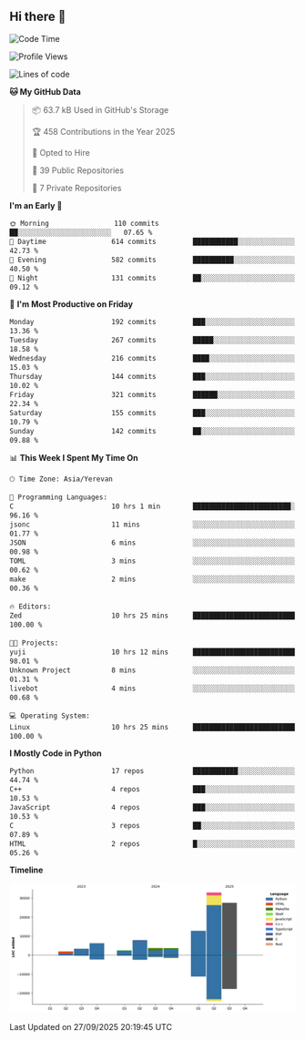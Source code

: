 ## Hi there 👋

<!--START_SECTION:waka-->
![Code Time](http://img.shields.io/badge/Code%20Time-1%2C400%20hrs%205%20mins-blue)

![Profile Views](http://img.shields.io/badge/Profile%20Views-0-blue)

![Lines of code](https://img.shields.io/badge/From%20Hello%20World%20I%27ve%20Written-102.7%20thousand%20lines%20of%20code-blue)

**🐱 My GitHub Data** 

> 📦 63.7 kB Used in GitHub's Storage 
 > 
> 🏆 458 Contributions in the Year 2025
 > 
> 💼 Opted to Hire
 > 
> 📜 39 Public Repositories 
 > 
> 🔑 7 Private Repositories 
 > 
**I'm an Early 🐤** 

```text
🌞 Morning                110 commits         ██░░░░░░░░░░░░░░░░░░░░░░░   07.65 % 
🌆 Daytime                614 commits         ███████████░░░░░░░░░░░░░░   42.73 % 
🌃 Evening                582 commits         ██████████░░░░░░░░░░░░░░░   40.50 % 
🌙 Night                  131 commits         ██░░░░░░░░░░░░░░░░░░░░░░░   09.12 % 
```
📅 **I'm Most Productive on Friday** 

```text
Monday                   192 commits         ███░░░░░░░░░░░░░░░░░░░░░░   13.36 % 
Tuesday                  267 commits         █████░░░░░░░░░░░░░░░░░░░░   18.58 % 
Wednesday                216 commits         ████░░░░░░░░░░░░░░░░░░░░░   15.03 % 
Thursday                 144 commits         ███░░░░░░░░░░░░░░░░░░░░░░   10.02 % 
Friday                   321 commits         ██████░░░░░░░░░░░░░░░░░░░   22.34 % 
Saturday                 155 commits         ███░░░░░░░░░░░░░░░░░░░░░░   10.79 % 
Sunday                   142 commits         ██░░░░░░░░░░░░░░░░░░░░░░░   09.88 % 
```


📊 **This Week I Spent My Time On** 

```text
🕑︎ Time Zone: Asia/Yerevan

💬 Programming Languages: 
C                        10 hrs 1 min        ████████████████████████░   96.16 % 
jsonc                    11 mins             ░░░░░░░░░░░░░░░░░░░░░░░░░   01.77 % 
JSON                     6 mins              ░░░░░░░░░░░░░░░░░░░░░░░░░   00.98 % 
TOML                     3 mins              ░░░░░░░░░░░░░░░░░░░░░░░░░   00.62 % 
make                     2 mins              ░░░░░░░░░░░░░░░░░░░░░░░░░   00.36 % 

🔥 Editors: 
Zed                      10 hrs 25 mins      █████████████████████████   100.00 % 

🐱‍💻 Projects: 
yuji                     10 hrs 12 mins      █████████████████████████   98.01 % 
Unknown Project          8 mins              ░░░░░░░░░░░░░░░░░░░░░░░░░   01.31 % 
livebot                  4 mins              ░░░░░░░░░░░░░░░░░░░░░░░░░   00.68 % 

💻 Operating System: 
Linux                    10 hrs 25 mins      █████████████████████████   100.00 % 
```

**I Mostly Code in Python** 

```text
Python                   17 repos            ███████████░░░░░░░░░░░░░░   44.74 % 
C++                      4 repos             ███░░░░░░░░░░░░░░░░░░░░░░   10.53 % 
JavaScript               4 repos             ███░░░░░░░░░░░░░░░░░░░░░░   10.53 % 
C                        3 repos             ██░░░░░░░░░░░░░░░░░░░░░░░   07.89 % 
HTML                     2 repos             █░░░░░░░░░░░░░░░░░░░░░░░░   05.26 % 
```



**Timeline**

![Lines of Code chart](https://raw.githubusercontent.com/0xM4LL0C/0xM4LL0C/main/assets/bar_graph.png)


 Last Updated on 27/09/2025 20:19:45 UTC
<!--END_SECTION:waka-->
